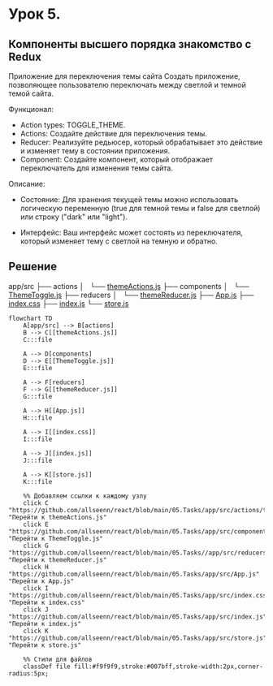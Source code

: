 # Урок 5. 

## Компоненты высшего порядка знакомство с Redux

Приложение для переключения темы сайта
Создать приложение, позволяющее пользователю переключать между светлой и темной темой сайта.

Функционал:

- Action types: TOGGLE_THEME.
- Actions: Создайте действие для переключения темы.
- Reducer: Реализуйте редьюсер, который обрабатывает это действие и изменяет тему в состоянии приложения.
- Component: Создайте компонент, который отображает переключатель для изменения темы сайта.


Описание:

- Состояние: Для хранения текущей темы можно использовать логическую переменную (true для темной темы и false для светлой) или строку ("dark" или "light").

- Интерфейс: Ваш интерфейс может состоять из переключателя, который изменяет тему с светлой на темную и обратно.

## Решение

app/src
├── actions
│   └── [themeActions.js](./app/src/actions/themeActions.js)
├── components
│   └── [ThemeToggle.js](./app/src/components/ThemeToggle.js)
├── reducers
│   └── [themeReducer.js](./app/src/reducers/themeReducer.js)
├── [App.js](./app/src/App.js)
├── [index.css](./app/src/index.css)
├── [index.js](./app/src/index.js)
└── [store.js](./app/src/store.js)


```mermaid
flowchart TD
    A[app/src] --> B[actions]
    B --> C[[themeActions.js]]
    C:::file

    A --> D[components]
    D --> E[[ThemeToggle.js]]
    E:::file

    A --> F[reducers]
    F --> G[[themeReducer.js]]
    G:::file

    A --> H[[App.js]]
    H:::file

    A --> I[[index.css]]
    I:::file

    A --> J[[index.js]]
    J:::file

    A --> K[[store.js]]
    K:::file

    %% Добавляем ссылки к каждому узлу
    click C "https://github.com/allseenn/react/blob/main/05.Tasks/app/src/actions/themeActions.js" "Перейти к themeActions.js"
    click E "https://github.com/allseenn/react/blob/main/05.Tasks/app/src/components/ThemeToggle.js" "Перейти к ThemeToggle.js"
    click G "https://github.com/allseenn/react/blob/main/05.Tasks//app/src/reducers/themeReducer.js" "Перейти к themeReducer.js"
    click H "https://github.com/allseenn/react/blob/main/05.Tasks/app/src/App.js" "Перейти к App.js"
    click I "https://github.com/allseenn/react/blob/main/05.Tasks/app/src/index.css" "Перейти к index.css"
    click J "https://github.com/allseenn/react/blob/main/05.Tasks/app/src/index.js" "Перейти к index.js"
    click K "https://github.com/allseenn/react/blob/main/05.Tasks/app/src/store.js" "Перейти к store.js"

    %% Стили для файлов
    classDef file fill:#f9f9f9,stroke:#007bff,stroke-width:2px,corner-radius:5px;
```
